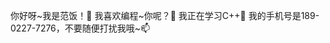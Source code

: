 你好呀~我是范饭！👋 我喜欢编程~你呢？👀 我正在学习C++🌱 我的手机号是189-0227-7276，不要随便打扰我哦~📫
<!---
China-Fan/China-Fan is a ✨ special ✨ repository because its `README.md` (this file) appears on your GitHub profile.
You can click the Preview link to take a look at your changes.
--->
